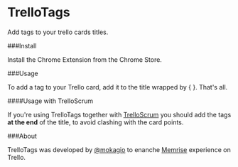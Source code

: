 TrelloTags
===

Add tags to your trello cards titles.

###Install

Install the Chrome Extension from the Chrome Store.

###Usage

To add a tag to your Trello card, add it to the title wrapped by { }. That's all.

####Usage with TrelloScrum

If you're using TrelloTags together with [TrelloScrum](https://chrome.google.com/webstore/detail/jdbcdblgjdpmfninkoogcfpnkjmndgje?hl=en-US&hc=search&hcp=main) you should add the tags **at the end** of the title, to avoid clashing with the card points.

###About

TrelloTags was developed by [@mokagio](https://twitter.com/mokagio) to enanche [Memrise](http://memrise.com) experience on Trello.

